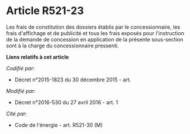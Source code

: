 # Article R521-23

Les frais de constitution des dossiers établis par le concessionnaire, les frais d'affichage et de publicité et tous les
frais exposés pour l'instruction de la demande de concession en application de la présente sous-section sont à la charge du
concessionnaire pressenti.

**Liens relatifs à cet article**

_Codifié par_:

  - Décret n°2015-1823 du 30 décembre 2015 - art.

_Modifié par_:

  - Décret n°2016-530 du 27 avril 2016 - art. 1

_Cité par_:

  - Code de l'énergie - art. R521-30 (M)
